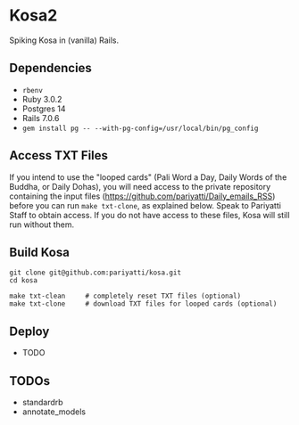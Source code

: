 # Kosa2

Spiking Kosa in (vanilla) Rails.

## Dependencies

* `rbenv`
* Ruby 3.0.2
* Postgres 14
* Rails 7.0.6
* `gem install pg -- --with-pg-config=/usr/local/bin/pg_config`

## Access TXT Files

If you intend to use the "looped cards" (Pali Word a Day, Daily Words
of the Buddha, or Daily Dohas), you will need access to the private
repository containing the input files (<https://github.com/pariyatti/Daily_emails_RSS>)
before you can run `make txt-clone`, as explained below. Speak to Pariyatti Staff to
obtain access. If you do not have access to these files, Kosa will still run
without them.

## Build Kosa

```shell
git clone git@github.com:pariyatti/kosa.git
cd kosa

make txt-clean     # completely reset TXT files (optional)
make txt-clone     # download TXT files for looped cards (optional)
```

## Deploy

* TODO

## TODOs

* standardrb
* annotate_models
